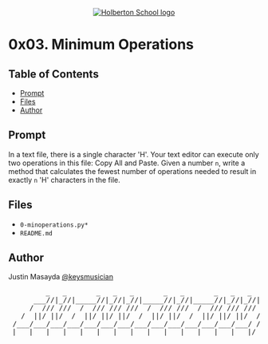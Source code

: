 <p align="center">
  <a href=#>
    <img src="https://intranet.hbtn.io/assets/holberton-logo-full-black-157ccfa3d2134776c1e3f78c0fe682968e8848b64fcacc6187976044f75f35a8.png" alt="Holberton School logo">
  </a>
</p>

# 0x03. Minimum Operations

## Table of Contents
* [Prompt](#prompt)
* [Files](#files)
* [Author](#author)

## Prompt
In a text file, there is a single character 'H'. Your text editor can execute only two operations in this file: Copy All and Paste. Given a number `n`, write a method that calculates the fewest number of operations needed to result in exactly `n` 'H' characters in the file.

## Files
* `0-minoperations.py*`
* `README.md`

## Author
Justin Masayda [@keysmusician](https://github.com/keysmusician)
<pre align="center">
       _   _       _   _   _       _   _       _   _   _
      ___//|_//|_____//|_//|_//|_____//|_//|_____//|_//|_//|___
     /  /// ///  /  /// /// ///  /  /// ///  /  /// /// ///  / |
   /  ||/ ||/  /  ||/ ||/ ||/  /  ||/ ||/  /  ||/ ||/ ||/  / /
 /___/___/___/___/___/___/___/___/___/___/___/___/___/___/ /
|___|___|___|___|___|___|___|___|___|___|___|___|___|___|/
</pre>
<p><span style="font-family: 'Lucida Console'; line-height: 14px; font-size: 14px; display: inline-block;">&nbsp;</span></p>

